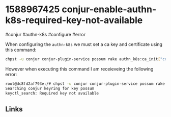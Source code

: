 # 1588967425 conjur-enable-authn-k8s-required-key-not-available
#conjur #authn-k8s #configure #error

When configuring the `authn-k8s` we must set a ca key and certificate using this command:
```bash
chpst -u conjur conjur-plugin-service possum rake authn_k8s:ca_init["conjur/authn-k8s/non-prod-a"]
```

However when executing this command I am receieveing the following error:
```bash
root@dc8fd2af793e:/# chpst -u conjur conjur-plugin-service possum rake authn_k8s:ca_init["conjur/authn-k8s/non-prod-a"]
Searching conjur keyring for key possum
keyctl_search: Required key not available
```


## Links
